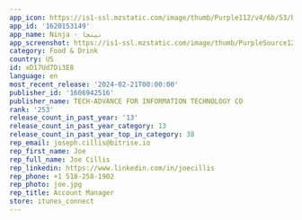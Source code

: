 ```yaml
---
app_icon: https://is1-ssl.mzstatic.com/image/thumb/Purple112/v4/6b/53/bb/6b53bb3b-926c-041d-737d-e57abfe22556/AppIcon-1x_U007emarketing-0-10-0-85-220.png/1024x1024bb.png
app_id: '1620153149'
app_name: Ninja - نينجا
app_screenshot: https://is1-ssl.mzstatic.com/image/thumb/PurpleSource126/v4/c6/e2/c5/c6e2c521-9d04-fed0-651f-83217c85ffaa/80617a78-5249-4116-afad-0bc36ac4c99e_1.jpg/1284x2778bb.png
category: Food & Drink
country: US
id: xD17Ud7Di3E8
language: en
most_recent_release: '2024-02-21T00:00:00'
publisher_id: '1606942516'
publisher_name: TECH-ADVANCE FOR INFORMATION TECHNOLOGY CO
rank: '253'
release_count_in_past_year: '13'
release_count_in_past_year_category: 13
release_count_in_past_year_top_in_category: 38
rep_email: joseph.cillis@bitrise.io
rep_first_name: Joe
rep_full_name: Joe Cillis
rep_linkedin: https://www.linkedin.com/in/joecillis
rep_phone: +1 518-258-1902
rep_photo: joe.jpg
rep_title: Account Manager
store: itunes_connect
---
```

